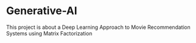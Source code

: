 # Generative-AI
This project is about a Deep Learning Approach to Movie Recommendation Systems using Matrix Factorization

